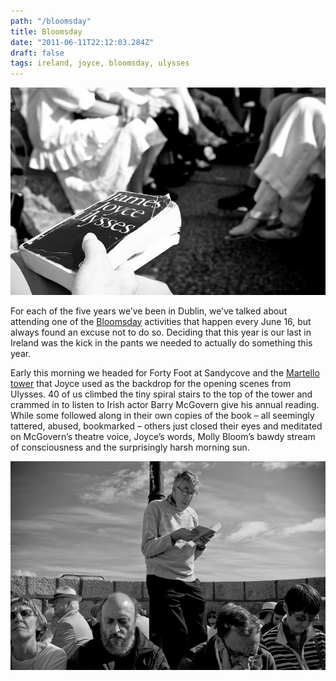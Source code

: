 ```yaml
---
path: "/bloomsday"
title: Bloomsday
date: "2011-06-11T22:12:03.284Z"
draft: false
tags: ireland, joyce, bloomsday, ulysses
---
```


![Ulysses](./book.jpg)

For each of the five years we’ve been in Dublin, we’ve talked about attending one of the [Bloomsday](http://en.wikipedia.org/wiki/Bloomsday) activities that happen every June 16, but always found an excuse not to do so. Deciding that this year is our last in Ireland was the kick in the pants we needed to actually do something this year.

Early this morning we headed for Forty Foot at Sandycove and the [Martello tower](http://www.dun-laoghaire.com/profile/joyce_tower/index.html) that Joyce used as the backdrop for the opening scenes from Ulysses. 40 of us climbed the tiny spiral stairs to the top of the tower and crammed in to listen to Irish actor Barry McGovern give his annual reading. While some followed along in their own copies of the book – all seemingly tattered, abused, bookmarked – others just closed their eyes and meditated on McGovern’s theatre voice, Joyce’s words, Molly Bloom’s bawdy stream of consciousness and the surprisingly harsh morning sun.

![Barry](./barry.jpg)


